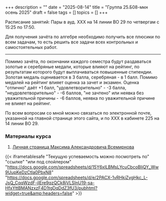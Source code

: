 +++
description = ""
date = "2025-08-14"
title = "Группа 25.Б08-мкн осень 2025"
draft = false
tags = []
topics = []
+++


Расписание занятий:
Пары в ауд. XXX на 14 линии ВО 29 по четвергам с 15:25 по 17:50.

Для получения зачёта по алгебре необходимо получить все плюсики по всем задачам, то есть решить все задачи всех контрольных и самостоятельных работ.
***
Помимо зачёта, по окончании каждого семестра будут раздаваться золотые и серебряные медали, которые влияют на рейтинг, по результатам которого будут выплачиваться повышенные стипендии. Золотая медаль оценивается в 3 балла, серебряная - в 1 балл. Помимо медалей на рейтинг влияет оценка за зачет и экзамен. Оценка "отлично" даёт +1 балл, "удовлетворительно" - -3 балла, "неудовлетворительно" - -6 баллов, "не зачтено" или неявка без уважительной причины - -6 баллов, неявка по уважительной причине не влияет на рейтинг.

По всем вопросам со мной можно связаться по электронной почте, указанной на главной странице этого сайта, и по ХХХ в кабинете 225 на 14 линии ВО 29.

### Материалы курса
 1. [Личная страница Максима Александровича Всемирнова](https://logic.pdmi.ras.ru/~vsemir/)

{{< iframetablesafe "Текущую успеваемость можно посмотреть по" "ссылке" "или под спойлером" "https://docs.google.com/spreadsheets/d/15Y6xlLBMsLYcuCbcoBljQY_Ww9UupKeDzCtla0PbxN8" "https://docs.google.com/spreadsheets/d/e/2PACX-1vRHkiZvgHkc_L-JsQ_CqqWzdF-jIEre9qzQCk8jVLSInU19-sa-HfxYttBMANzxzF4D1tgDqDdZ3fU3/pubhtml?widget=true&amp;headers=false" >}}